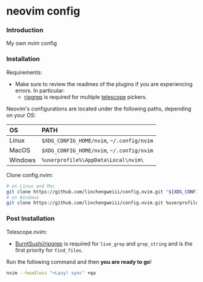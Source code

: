 # neovim config

### Introduction

My own nvim config

### Installation

Requirements:
* Make sure to review the readmes of the plugins if you are experiencing errors. In particular:
  * [ripgrep](https://github.com/BurntSushi/ripgrep#installation) is required for multiple [telescope](https://github.com/nvim-telescope/telescope.nvim#suggested-dependencies) pickers.

Neovim's configurations are located under the following paths, depending on your OS:

| OS | PATH |
| :- | :--- |
| Linux | `$XDG_CONFIG_HOME/nvim`, `~/.config/nvim` |
| MacOS | `$XDG_CONFIG_HOME/nvim`, `~/.config/nvim` |
| Windows | `%userprofile%\AppData\Local\nvim\` |

Clone config.nvim:

```sh
# on Linux and Mac
git clone https://github.com/linchengweiii/config.nvim.git "${XDG_CONFIG_HOME:-$HOME/.config}"/nvim
# on Windows
git clone https://github.com/linchengweiii/config.nvim.git %userprofile%\AppData\Local\nvim\ 
```

### Post Installation

Telescope.nvim:

- [BurntSushi/ripgrep](https://github.com/BurntSushi/ripgrep) is required for
  `live_grep` and `grep_string` and is the first priority for `find_files`.

Run the following command and then **you are ready to go**!

```sh
nvim --headless "+Lazy! sync" +qa
```

